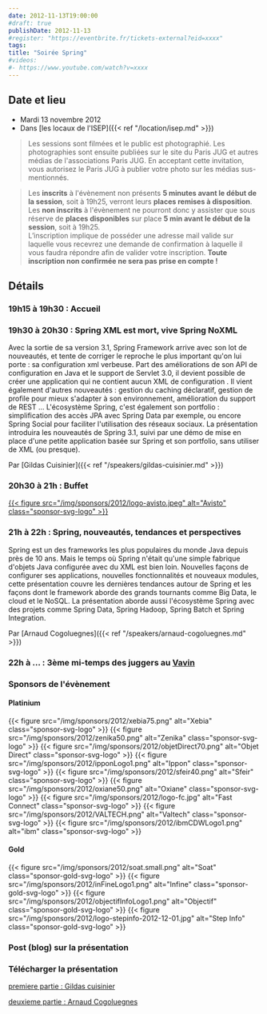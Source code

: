 ```yaml
---
date: 2012-11-13T19:00:00
#draft: true
publishDate: 2012-11-13
#register: "https://eventbrite.fr/tickets-external?eid=xxxx"
tags:
title: "Soirée Spring"
#videos: 
#- https://www.youtube.com/watch?v=xxxx
---
```


## Date et lieu

* Mardi 13 novembre 2012
* Dans [les locaux de l'ISEP]({{< ref "/location/isep.md" >}})

> Les sessions sont filmées et le public est photographié. Les photographies sont ensuite publiées sur le site du Paris JUG et autres médias de l'associations Paris JUG. En acceptant cette invitation, vous autorisez le Paris JUG à publier votre photo sur les médias sus-mentionnés.

> Les **inscrits** à l'évènement non présents **5 minutes avant le début de la session**, soit à 19h25, verront leurs **places remises à disposition**.  
Les **non inscrits** à l'évènement ne pourront donc y assister que sous réserve de **places disponibles** sur place **5 min avant le début de la session**, soit à 19h25.  
L’inscription implique de posséder une adresse mail valide sur laquelle vous recevrez une demande de confirmation à laquelle il vous faudra répondre afin de valider votre inscription.
**Toute inscription non confirmée ne sera pas prise en compte !**

## Détails

### 19h15 à 19h30 : Accueil

### 19h30 à 20h30 : Spring XML est mort, vive Spring NoXML

Avec la sortie de sa version 3.1, Spring Framework arrive avec son lot de nouveautés, et tente de corriger le reproche le plus important qu'on lui porte : sa configuration xml verbeuse. Part des améliorations de son API de configuration en Java et le support de Servlet 3.0, il devient possible de créer une application qui ne contient aucun XML de configuration . Il vient également d'autres nouveautés : gestion du caching déclaratif, gestion de profile pour mieux s'adapter à son environnement, amélioration du support de REST ... L'écosystème Spring, c'est également son portfolio : simplification des accès JPA avec Spring Data par exemple, ou encore Spring Social pour faciliter l'utilisation des réseaux sociaux. La présentation introduira les nouveautés de Spring 3.1, suivi par une démo de mise en place d'une petite application basée sur Spring et son portfolio, sans utiliser de XML (ou presque).


Par [Gildas Cuisinier]({{< ref "/speakers/gildas-cuisinier.md" >}})

### 20h30 à 21h : Buffet

[{{< figure src="/img/sponsors/2012/logo-avisto.jpeg" alt="Avisto" class="sponsor-svg-logo" >}}](https://www.avisto.com/fr/)

### 21h à 22h : Spring, nouveautés, tendances et perspectives

Spring est un des frameworks les plus populaires du monde Java depuis près de 10 ans. Mais le temps où Spring n'était qu'une simple fabrique d'objets Java configurée avec du XML est bien loin. Nouvelles façons de configurer ses applications, nouvelles fonctionnalités et nouveaux modules, cette présentation couvre les dernières tendances autour de Spring et les façons dont le framework aborde des grands tournants comme Big Data, le cloud et le NoSQL. La présentation aborde aussi l'écosystème Spring avec des projets comme Spring Data, Spring Hadoop, Spring Batch et Spring Integration.

Par [Arnaud Cogoluegnes]({{< ref "/speakers/arnaud-cogoluegnes.md" >}})

### 22h à ... : 3ème mi-temps des juggers au [Vavin](https://maps.google.fr/maps/place?hl=fr&sourceid=navclient-ff&rlz=1B3GGGL_frFR294FR295&um=1&ie=UTF-8&q=restaurant+le+vavin+paris&fb=1&gl=fr&hq=restaurant+le+vavin&hnear=paris&cid=16763854041267710574)

### Sponsors de l'évènement

#### Platinium
{{< figure src="/img/sponsors/2012/xebia75.png" alt="Xebia" class="sponsor-svg-logo" >}}
{{< figure src="/img/sponsors/2012/zenika50.png" alt="Zenika" class="sponsor-svg-logo" >}}
{{< figure src="/img/sponsors/2012/objetDirect70.png" alt="Objet Direct" class="sponsor-svg-logo" >}}
{{< figure src="/img/sponsors/2012/ipponLogo1.png" alt="Ippon" class="sponsor-svg-logo" >}}
{{< figure src="/img/sponsors/2012/sfeir40.png" alt="Sfeir" class="sponsor-svg-logo" >}}
{{< figure src="/img/sponsors/2012/oxiane50.png" alt="Oxiane" class="sponsor-svg-logo" >}}
{{< figure src="/img/sponsors/2012/logo-fc.jpg" alt="Fast Connect" class="sponsor-svg-logo" >}}
{{< figure src="/img/sponsors/2012/VALTECH.png" alt="Valtech" class="sponsor-svg-logo" >}}
{{< figure src="/img/sponsors/2012/ibmCDWLogo1.png" alt="ibm" class="sponsor-svg-logo" >}}

#### Gold
{{< figure src="/img/sponsors/2012/soat.small.png" alt="Soat" class="sponsor-gold-svg-logo" >}}
{{< figure src="/img/sponsors/2012/inFineLogo1.png" alt="Infine" class="sponsor-gold-svg-logo" >}}
{{< figure src="/img/sponsors/2012/objectifInfoLogo1.png" alt="Objectif" class="sponsor-gold-svg-logo" >}}
{{< figure src="/img/sponsors/2012/logo-stepinfo-2012-12-01.jpg" alt="Step Info" class="sponsor-gold-svg-logo" >}}



### Post (blog) sur la présentation

### Télécharger la présentation

[premiere partie : Gildas cuisinier](/resources/2012/spring-2012-11-13-gcuisinier.pdf)

[deuxieme partie : Arnaud Cogoluegnes](/resources/2012/spring-2012-11-13-acogoluegnes.pdf)